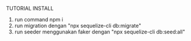 TUTORIAL INSTALL

1. run command npm i
2. run migration dengan "npx sequelize-cli db:migrate"
2. run seeder menggunakan faker dengan "npx sequelize-cli db:seed:all"


